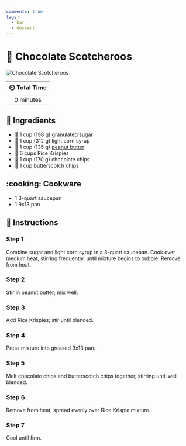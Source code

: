 ```yaml
---
comments: true
tags:
  - bar
  - dessert
---
```

# :cookie: Chocolate Scotcheroos

![Chocolate Scotcheroos](../assets/images/chocolate-scotcheroos.jpg)

| :timer_clock: Total Time |
|:-----------------------: |
| 0 minutes |

## :salt: Ingredients

- :candy: 1 cup (198 g) granulated sugar
- :corn: 1 cup (312 g) light corn syrup
- :peanuts: 1 cup (135 g) [peanut butter][1]
- :bowl_with_spoon: 6 cups Rice Krispies
- :chocolate_bar: 1 cup (170 g) chocolate chips
- :icecream: 1 cup butterscotch chips

## :cooking: Cookware

- 1 3-quart saucepan
- 1 9x13 pan

## :pencil: Instructions

### Step 1

Combine sugar and light corn syrup in a 3-quart saucepan. Cook over medium heat, stirring frequently, until mixture
begins to bubble. Remove from heat.

### Step 2

Stir in peanut butter; mix well.

### Step 3

Add Rice Krispies; stir until blended.

### Step 4

Press mixture into greased 9x13 pan.

### Step 5

Melt chocolate chips and butterscotch chips together, stirring until well blended.

### Step 6

Remove from heat; spread evenly over Rice Krispie mixture.

### Step 7

Cool until firm.

[1]: <../ingredients/peanut-butter.md>
